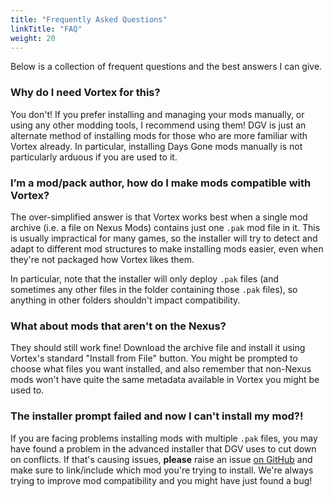 ```yaml
---
title: "Frequently Asked Questions"
linkTitle: "FAQ"
weight: 20
---
```


Below is a collection of frequent questions and the best answers I can give.

### Why do I need Vortex for this?

You don't! If you prefer installing and managing your mods manually, or using any other modding tools, I recommend using them! DGV is just an alternate method of installing mods for those who are more familiar with Vortex already. In particular, installing Days Gone mods manually is not particularly arduous if you are used to it.

### I’m a mod/pack author, how do I make mods compatible with Vortex?

The over-simplified answer is that Vortex works best when a single mod archive (i.e. a file on Nexus Mods) contains just one `.pak` mod file in it. This is usually impractical for many games, so the installer will try to detect and adapt to different mod structures to make installing mods easier, even when they're not packaged how Vortex likes them.

In particular, note that the installer will only deploy `.pak` files (and sometimes any other files in the folder containing those `.pak` files), so anything in other folders shouldn't impact compatibility.

### What about mods that aren't on the Nexus?

They should still work fine! Download the archive file and install it using Vortex's standard "Install from File" button. You might be prompted to choose what files you want installed, and also remember that non-Nexus mods won't have quite the same metadata available in Vortex you might be used to.

### The installer prompt failed and now I can't install my mod?!

If you are facing problems installing mods with multiple `.pak` files, you may have found a problem in the advanced installer that DGV uses to cut down on conflicts. If that's causing issues, **please** raise an issue [on GitHub](https://github.comm/agc93/vortex-daysgone) and make sure to link/include which mod you're trying to install. We're always trying to improve mod compatibility and you might have just found a bug!